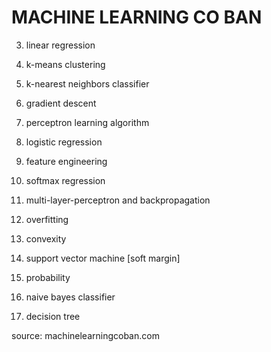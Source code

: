 # MACHINE LEARNING CO BAN

03. linear regression
04. k-means clustering
06. k-nearest neighbors classifier
07. gradient descent
09. perceptron learning algorithm
10. logistic regression
11. feature engineering
13. softmax regression
14. multi-layer-perceptron and backpropagation
15. overfitting
16. convexity
19. support vector machine [soft margin]

30. probability
32. naive bayes classifier
34. decision tree

source: machinelearningcoban.com